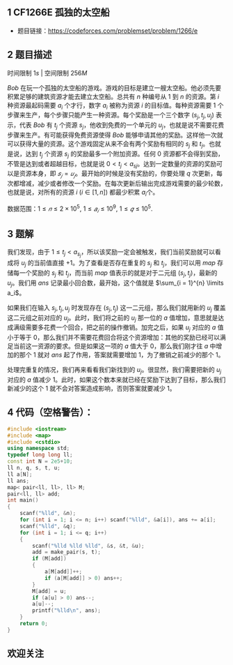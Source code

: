 ## 1 CF1266E 孤独的太空船
- 题目链接：https://codeforces.com/problemset/problem/1266/e

## 2 题目描述
时间限制 $1s$   |   空间限制 $256M$

$Bob$ 在玩一个孤独的太空船的游戏。游戏的目标是建立一艘太空船。他必须先要积累足够的建筑资源才能去建立太空船。总共有 $n$ 种编号从 $1$ 到 $n$ 的资源。第 $i$ 种资源最起码需要 $a_i$ 个才行，数字 $a_i$ 被称为资源 $i$ 的目标值。每种资源需要 $1$ 个步骤来生产，每个步骤只能产生一种资源。每个奖励是一个三个数字 $(s_j,t_j,u_j)$ 表示，代表 $Bob$ 有 $t_j$ 个资源 $s_j$，他收到免费的一个单元的 $u_j$，也就是说不需要花费步骤来生产。有可能获得免费资源使得 $Bob$ 能够申请其他的奖励。这样他一次就可以获得大量的资源。这个游戏固定从来不会有两个奖励有相同的 $s_j$ 和 $t_j$。也就是说，达到 $t_j$ 个资源 $s_j$ 的奖励最多一个附加资源。任何 $0$ 资源都不会得到奖励，不管是达到或者超越目标，也就是说 $0 < t_j < a_{sj}$。达到一定数量的资源的奖励可以是资源本身，即 $𝑠_𝑗=𝑢_𝑗$。最开始的时候是没有奖励的，你要处理 $q$ 次更新，每次都增减，减少或者修改一个奖励。在每次更新后输出完成游戏需要的最少轮数，也就是说，对所有的资源 $i$ $(i \in [1,n])$ 都最少积累 $a_i$个。

数据范围：$1≤ 𝑛 ≤ 2\times 10^5$, $1 ≤ 𝑎_𝑖 ≤ 10^9$, $1 ≤ 𝑞 ≤ 10^5$.   

## 3 题解
我们发现，由于 $1 \le t_j < a_{s_j}$，所以该奖励一定会被触发，我们当前奖励就可以看成将 $u_j$ 的当前值直接 $+1$。为了查看是否存在重复的 $s_j$ 和 $t_j$，我们可以用 $map$ 存储每一个奖励的 $s_j$ 和 $t_j$，而当前 $map$ 值表示的就是对于二元组 $(s_j, t_j)$，最新的 $u_j$。我们用 $ans$ 记录最小回合数，最开始，这个值就是 $\sum_{i = 1}^{n} \limits a_i$。

如果我们在输入 $s_j, t_j, u_j$ 时发现存在 $(s_j, t_j)$ 这一二元组，那么我们就用新的 $u_j$ 覆盖这二元组之前对应的 $u_j$。此时，我们将之前的 $u_j$ 那一位的 $a$ 值增加，意思就是达成满级需要多花费一个回合，把之前的操作撤销。加完之后，如果 $u_j$ 对应的 $a$ 值小于等于 $0$，那么我们并不需要花费回合将这个资源增加：其他的奖励已经可以满足当前这一资源的要求。但是如果这一项的 $a$ 值大于 $0$，那么我们刚才往 $a$ 中增加的那个 $1$ 就对 $ans$ 起了作用，答案就需要增加 $1$，为了撤销之前减少的那个 $1$。

处理完重复的情况，我们再来看看我们新找到的 $u_j$。很显然，我们需要把新的 $u_j$ 对应的 $a$ 值减少 $1$。此时，如果这个数本来就已经在奖励下达到了目标，那么我们新减少的这个 $1$ 就不会对答案造成影响，否则答案就要减少 $1$。

## 4 代码（空格警告）：

```c++
#include <iostream>
#include <map>
#include <cstdio>
using namespace std;
typedef long long ll;
const int N = 2e5+10;
ll n, q, s, t, u;
ll a[N];
ll ans;
map< pair<ll, ll>, ll> M;
pair<ll, ll> add;
int main()
{
    scanf("%lld", &n);
    for (int i = 1; i <= n; i++) scanf("%lld", &a[i]), ans += a[i];
    scanf("%lld", &q);
    for (int i = 1; i <= q; i++)
    {
        scanf("%lld %lld %lld", &s, &t, &u);
        add = make_pair(s, t);
        if (M[add])
        {
            a[M[add]]++;
            if (a[M[add]] > 0) ans++;
        }
        M[add] = u;
        if (a[u] > 0) ans--;
        a[u]--;
        printf("%lld\n", ans);
    }
    return 0;
}
```



## 欢迎关注


